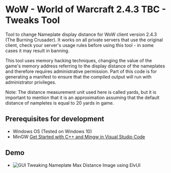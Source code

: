 # WoW - World of Warcraft 2.4.3 TBC - Tweaks Tool

Tool to change Nameplate display distance for WoW client version 2.4.3 (The Burning Crusader). It works on all private servers that use the original client, check your server's usage rules before using this tool - in some cases it may result in banning.

This tool uses memory hacking techniques, changing the value of the game's memory address referring to the display distance of the nameplates and therefore requires administrative permission. Part of this code is for generating a manifest to ensure that the compiled output will run with administrator privileges.

Note: The distance measurement unit used here is called yards, but it is important to mention that it is an approximation assuming that the default distance of nampletes is equal to 20 yards in game.

## Prerequisites for development
- Windows OS (Tested on Windows 10)
- MinGW [Get Started with C++ and Mingw in Visual Studio Code](https://code.visualstudio.com/docs/cpp/config-mingw)

## Demo

- ![GUI Tweaking Nameplate Max Distance Image using ElvUI](https://github.com/marcoadenadai/wow-tbc-243-tweaks/raw/main/demo.png)